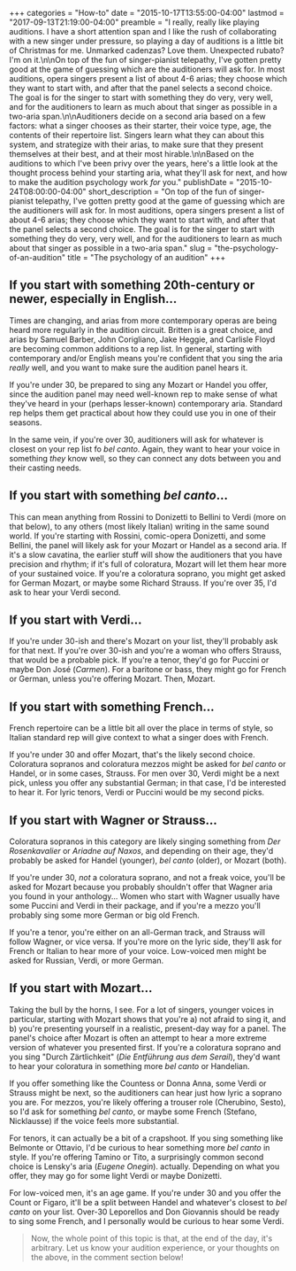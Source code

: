 +++
categories = "How-to"
date = "2015-10-17T13:55:00-04:00"
lastmod = "2017-09-13T21:19:00-04:00"
preamble = "I really, really like playing auditions. I have a short attention span and I like the rush of collaborating with a new singer under pressure, so playing a day of auditions is a little bit of Christmas for me. Unmarked cadenzas? Love them. Unexpected rubato? I'm on it.\n\nOn top of the fun of singer-pianist telepathy, I've gotten pretty good at the game of guessing which are the auditioners will ask for. In most auditions, opera singers present a list of about 4-6 arias; they choose which they want to start with, and after that the panel selects a second choice. The goal is for the singer to start with something they do very, very well, and for the auditioners to learn as much about that singer as possible in a two-aria span.\n\nAuditioners decide on a second aria based on a few factors: what a singer chooses as their starter, their voice type, age, the contents of their repertoire list. Singers learn what they can about this system, and strategize with their arias, to make sure that they present themselves at their best, and at their most hirable.\n\nBased on the auditions to which I've been privy over the years, here's a little look at the thought process behind your starting aria, what they'll ask for next, and how to make the audition psychology work *for* you."
publishDate = "2015-10-24T08:00:00-04:00"
short_description = "On top of the fun of singer-pianist telepathy, I've gotten pretty good at the game of guessing which are the auditioners will ask for. In most auditions, opera singers present a list of about 4-6 arias; they choose which they want to start with, and after that the panel selects a second choice. The goal is for the singer to start with something they do very, very well, and for the auditioners to learn as much about that singer as possible in a two-aria span."
slug = "the-psychology-of-an-audition"
title = "The psychology of an audition"
+++

## If you start with something 20th-century or newer, especially in English...

Times are changing, and arias from more contemporary operas are being heard more regularly in the audition circuit. Britten is a great choice, and arias by Samuel Barber, John Corigliano, Jake Heggie, and Carlisle Floyd are becoming common additions to a rep list. In general, starting with contemporary and/or English means you're confident that you sing the aria *really* well, and you want to make sure the audition panel hears it. 

If you're under 30, be prepared to sing any Mozart or Handel you offer, since the audition panel may need well-known rep to make sense of what they've heard in your (perhaps lesser-known) contemporary aria. Standard rep helps them get practical about how they could use you in one of their seasons. 

In the same vein, if you're over 30, auditioners will ask for whatever is closest on your rep list fo *bel canto*. Again, they want to hear your voice in something *they* know well, so they can connect any dots between you and their casting needs.

## If you start with something *bel canto*...

This can mean anything from Rossini to Donizetti to Bellini to Verdi (more on that below), to any others (most likely Italian) writing in the same sound world. If you're starting with Rossini, comic-opera Donizetti, and some Bellini, the panel will likely ask for your Mozart or Handel as a second aria. If it's a slow cavatina, the earlier stuff will show the auditioners that you have precision and rhythm; if it's full of coloratura, Mozart will let them hear more of your sustained voice. If you're a coloratura soprano, you might get asked for German Mozart, or maybe some Richard Strauss. If you're over 35, I'd ask to hear your Verdi second.

## If you start with Verdi...

If you're under 30-ish and there's Mozart on your list, they'll probably ask for that next. If you're over 30-ish and you're a woman who offers Strauss, that would be a probable pick. If you're a tenor, they'd go for Puccini or maybe Don José (*Carmen*). For a baritone or bass, they might go for French or German, unless you're offering Mozart. Then, Mozart.

## If you start with something French...

French repertoire can be a little bit all over the place in terms of style, so Italian standard rep will give context to what a singer does with French.

If you're under 30 and offer Mozart, that's the likely second choice. Coloratura sopranos and coloratura mezzos might be asked for *bel canto* or Handel, or in some cases, Strauss. For men over 30, Verdi might be a next pick, unless you offer any substantial German; in that case, I'd be interested to hear it. For lyric tenors, Verdi or Puccini would be my second picks.

## If you start with Wagner or Strauss...

Coloratura sopranos in this category are likely singing something from *Der Rosenkavalier* or *Ariadne auf Naxos*, and depending on their age, they'd probably be asked for Handel (younger), *bel canto* (older), or Mozart (both).

If you're under 30, *not* a coloratura soprano, and not a freak voice, you'll be asked for Mozart because you probably shouldn't offer that Wagner aria you found in your anthology... Women who start with Wagner usually have some Puccini and Verdi in their package, and if you're a mezzo you'll probably sing some more German or big old French. 

If you're a tenor, you're either on an all-German track, and Strauss will follow Wagner, or vice versa. If you're more on the lyric side, they'll ask for French or Italian to hear more of your voice. Low-voiced men might be asked for Russian, Verdi, or more German.

## If you start with Mozart...

Taking the bull by the horns, I see. For a lot of singers, younger voices in particular, starting with Mozart shows that you're a) not afraid to sing it, and b) you're presenting yourself in a realistic, present-day way for a panel. The panel's choice after Mozart is often an attempt to hear a more extreme version of whatever you presented first. If you're a coloratura soprano and you sing "Durch Zärtlichkeit" (*Die Entführung aus dem Serail*), they'd want to hear your coloratura in something more *bel canto* or Handelian. 

If you offer something like the Countess or Donna Anna, some Verdi or Strauss might be next, so the auditioners can hear just how lyric a soprano you are. For mezzos, you're likely offering a trouser role (Cherubino, Sesto), so I'd ask for something *bel canto*, or maybe some French (Stefano, Nicklausse) if the voice feels more substantial.

For tenors, it can actually be a bit of a crapshoot. If you sing something like Belmonte or Ottavio, I'd be curious to hear something more *bel canto* in style. If you're offering Tamino or Tito, a surprisingly common second choice is Lensky's aria (*Eugene Onegin*). actually. Depending on what you offer, they may go for some light Verdi or maybe Donizetti.

For low-voiced men, it's an age game. If you're under 30 and you offer the Count or Figaro, it'll be a split between Handel and whatever's closest to *bel canto* on your list. Over-30 Leporellos and Don Giovannis should be ready to sing some French, and I personally would be curious to hear some Verdi. 

>Now, the whole point of this topic is that, at the end of the day, it's arbitrary. Let us know your audition experience, or your thoughts on the above, in the comment section below!
